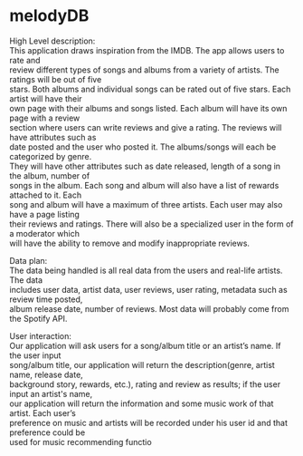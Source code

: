 # melodyDB
High   Level   description:  
This   application   draws   inspiration   from   the   IMDB.   The   app   allows   users   to   rate   and  
review   different   types   of   songs   and   albums   from   a   variety   of   artists.   The   ratings   will   be   out   of   five  
stars.   Both   albums   and   individual   songs   can   be   rated   out   of   five   stars.   Each   artist   will   have   their  
own   page   with   their   albums   and   songs   listed.   Each   album   will   have   its   own   page   with   a   review  
section   where   users   can   write   reviews   and   give   a   rating.   The   reviews   will   have   attributes   such   as  
date   posted   and   the   user   who   posted   it.   The   albums/songs   will   each   be   categorized   by   genre.  
They   will   have   other   attributes   such   as   date   released,   length   of   a   song   in   the   album,   number   of  
songs   in   the   album.   Each   song   and   album   will   also   have   a   list   of   rewards   attached   to   it.   Each  
song   and   album   will   have   a   maximum   of   three   artists.   Each   user   may   also   have   a   page   listing  
their   reviews   and   ratings.   There   will   also   be   a   specialized   user   in   the   form   of   a   moderator   which  
will   have   the   ability   to   remove   and   modify   inappropriate   reviews.  


Data   plan:  
  The   data   being   handled   is   all   real   data   from   the   users   and   real-life   artists.   The   data  
includes   user   data,   artist   data,   user   reviews,   user   rating,   metadata   such   as   review   time   posted,  
album   release   date,   number   of   reviews.   Most   data   will   probably   come   from   the   Spotify   API.  


User   interaction:   
Our   application   will   ask   users   for   a   song/album   title   or   an   artist’s   name.   If   the   user   input  
song/album   title,   our   application   will   return   the   description(genre,   artist   name,   release   date,  
background   story,   rewards,   etc.),   rating   and   review   as   results;   if   the   user   input   an   artist's   name,  
our   application   will   return   the   information   and   some   music   work   of   that   artist.   Each   user’s  
preference   on   music   and   artists   will   be   recorded   under   his   user   id   and   that   preference   could   be  
used   for   music   recommending   functio
